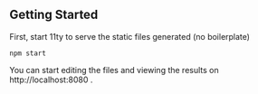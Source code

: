 ## Getting Started
First, start 11ty to serve the static files generated (no boilerplate)

```
npm start
```

You can start editing the files and viewing the results on http://localhost:8080 .